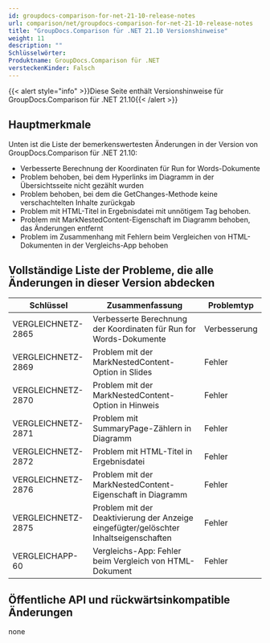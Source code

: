 ```yaml
---
id: groupdocs-comparison-for-net-21-10-release-notes
url: comparison/net/groupdocs-comparison-for-net-21-10-release-notes
title: "GroupDocs.Comparison für .NET 21.10 Versionshinweise"
weight: 11
description: ""
Schlüsselwörter:
Produktname: GroupDocs.Comparison für .NET
versteckenKinder: Falsch
---
```

{{< alert style="info" >}}Diese Seite enthält Versionshinweise für GroupDocs.Comparison für .NET 21.10{{< /alert >}}

## Hauptmerkmale

Unten ist die Liste der bemerkenswertesten Änderungen in der Version von GroupDocs.Comparison für .NET 21.10:

* Verbesserte Berechnung der Koordinaten für Run for Words-Dokumente
* Problem behoben, bei dem Hyperlinks im Diagramm in der Übersichtsseite nicht gezählt wurden
* Problem behoben, bei dem die GetChanges-Methode keine verschachtelten Inhalte zurückgab
* Problem mit HTML-Titel in Ergebnisdatei mit unnötigem <span>Tag behoben.</span>
* Problem mit MarkNestedContent-Eigenschaft im Diagramm behoben, das Änderungen entfernt
* Problem im Zusammenhang mit Fehlern beim Vergleichen von HTML-Dokumenten in der Vergleichs-App behoben

## Vollständige Liste der Probleme, die alle Änderungen in dieser Version abdecken

| Schlüssel | Zusammenfassung | Problemtyp |
| --- | --- | --- |
| VERGLEICHNETZ-2865 | Verbesserte Berechnung der Koordinaten für Run for Words-Dokumente | Verbesserung |
| VERGLEICHNETZ-2869 | Problem mit der MarkNestedContent-Option in Slides | Fehler |
| VERGLEICHNETZ-2870 | Problem mit der MarkNestedContent-Option in Hinweis | Fehler |
| VERGLEICHNETZ-2871 | Problem mit SummaryPage-Zählern in Diagramm | Fehler |
| VERGLEICHNETZ-2872 | Problem mit HTML-Titel in Ergebnisdatei | Fehler |
| VERGLEICHNETZ-2876 | Problem mit der MarkNestedContent-Eigenschaft in Diagramm | Fehler |
| VERGLEICHNETZ-2875 | Problem mit der Deaktivierung der Anzeige eingefügter/gelöschter Inhaltseigenschaften | Fehler |
| VERGLEICHAPP-60 | Vergleichs-App: Fehler beim Vergleich von HTML-Dokument | Fehler |


## Öffentliche API und rückwärtsinkompatible Änderungen
none

